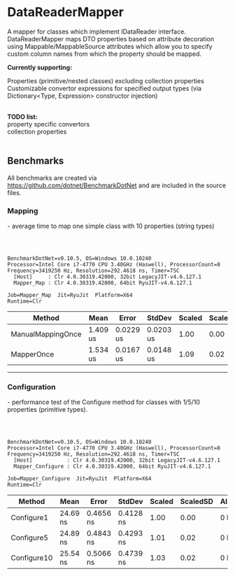# DataReaderMapper
A mapper for classes which implement IDataReader interface. DataReaderMapper maps DTO properties based on attribute decoration using Mappable/MappableSource attributes which allow you to specify custom column names from which the property should be mapped.

<b>Currently supporting:</b><br>

Properties (primitive/nested classes) excluding collection properties<br>
Customizable convertor expressions for specified output types (via Dictionary<Type, Expression> constructor injection)<br>
<br>

<b>TODO list:</b><br>
property specific convertors<br>
collection properties<br><br>

<h2> Benchmarks </h2>

All benchmarks are created via https://github.com/dotnet/BenchmarkDotNet and are included in the source files.<br>

<h3>Mapping</h3>
<p> - average time to map one simple class with 10 properties (string types)</p>

<br>
<pre><code>
BenchmarkDotNet=v0.10.5, OS=Windows 10.0.10240
Processor=Intel Core i7-4770 CPU 3.40GHz (Haswell), ProcessorCount=8
Frequency=3419250 Hz, Resolution=292.4618 ns, Timer=TSC
  [Host]     : Clr 4.0.30319.42000, 32bit LegacyJIT-v4.6.127.1
  Mapper_Map : Clr 4.0.30319.42000, 64bit RyuJIT-v4.6.127.1
</code></pre>
<pre><code>Job=Mapper_Map  Jit=RyuJit  Platform=X64  
Runtime=Clr  
</code></pre>

<table>
<thead><tr><th>     Method</th><th>Mean</th><th>Error</th><th>StdDev</th><th>Scaled</th><th>ScaledSD</th><th>Gen 0</th><th>Allocated</th>
</tr>
</thead><tbody><tr><td>ManualMappingOnce</td><td>1.409 us</td><td>0.0229 us</td><td>0.0203 us</td><td>1.00</td><td>0.00</td><td>0.1940</td><td>912 B</td>
</tr><tr><td> MapperOnce</td><td>1.534 us</td><td>0.0167 us</td><td>0.0148 us</td><td>1.09</td><td>0.02</td><td>0.1956</td><td>912 B</td>
</tr></tbody></table>
<hr>

<h3>Configuration</h3>

<p>- performance test of the Configure method for classes with 1/5/10 properties (primitive types).</p>
<br>
<pre><code>
BenchmarkDotNet=v0.10.5, OS=Windows 10.0.10240
Processor=Intel Core i7-4770 CPU 3.40GHz (Haswell), ProcessorCount=8
Frequency=3419250 Hz, Resolution=292.4618 ns, Timer=TSC
  [Host]           : Clr 4.0.30319.42000, 32bit LegacyJIT-v4.6.127.1
  Mapper_Configure : Clr 4.0.30319.42000, 64bit RyuJIT-v4.6.127.1
</code></pre>
<pre><code>Job=Mapper_Configure  Jit=RyuJit  Platform=X64  
Runtime=Clr  
</code></pre>

<table>
<thead><tr><th>Method</th><th>Mean</th><th>Error</th><th>StdDev</th><th>Scaled</th><th>ScaledSD</th><th>Allocated</th>
</tr>
</thead><tbody><tr><td>Configure1</td><td>24.69 ns</td><td>0.4656 ns</td><td>0.4128 ns</td><td>1.00</td><td>0.00</td><td>0 B</td>
</tr><tr><td>Configure5</td><td>24.89 ns</td><td>0.4843 ns</td><td>0.4293 ns</td><td>1.01</td><td>0.02</td><td>0 B</td>
</tr><tr><td>Configure10</td><td>25.54 ns</td><td>0.5066 ns</td><td>0.4739 ns</td><td>1.03</td><td>0.02</td><td>0 B</td>
</tr></tbody></table>
